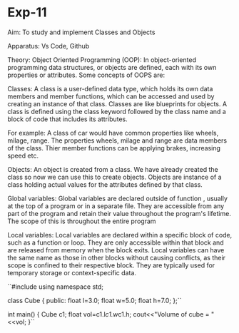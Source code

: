 # Exp-11

Aim:
To study and implement Classes and Objects

Apparatus:
Vs Code, Github

Theory:
Object Oriented Programming (OOP):
In object-oriented programming data structures, or objects are defined, each with its own properties or attributes. Some concepts of OOPS are:

Classes:
A class is a user-defined data type, which holds its own data members and member functions, which can be accessed and used by creating an instance of that class. Classes are like blueprints for objects. A class is defined using the class keyword followed by the class name and a block of code that includes its attributes.

For example: A class of car would have common properties like wheels, milage, range. The properties wheels, milage and range are data members of the class. Thier member functions can be applying brakes, increasing speed etc.

Objects:
An object is created from a class. We have already created the class so now we can use this to create objects. Objects are instance of a class holding actual values for the attributes defined by that class.

Global variables:
Global variables are declared outside of function , usually at the top of a program or in a separate file. They are accessible from any part of the program and retain their value throughout the program's lifetime. The scope of this is throughout the entire program

Local variables:
Local variables are declared within a specific block of code, such as a function or loop. They are only accessible within that block and are released from memory when the block exits. Local variables can have the same name as those in other blocks without causing conflicts, as their scope is confined to their respective block. They are typically used for temporary storage or context-specific data.

``#include<iostream>
using namespace std;

class Cube {
    public:
    float l=3.0;
    float w=5.0;
    float h=7.0;
};``

int main() {
    Cube c1;
    float vol=c1.l*c1.w*c1.h;
    cout<<"Volume of cube = "<<vol;
}``
